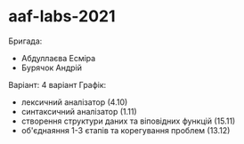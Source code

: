 # aaf-labs-2021
Бригада:
- Абдуллаєва Есміра
- Бурячок Андрій

Варіант:
4 варіант
Графік:
- лексичний аналізатор (4.10)
- синтаксичний аналізатор (1.11)
- створення структури даних та віповідних функцій (15.11)
- об'єднаяння 1-3 єтапів та корегування проблем (13.12)
